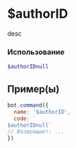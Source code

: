 # $authorID
desc
### Использование
```php
$authorIDnull
```

## Пример(ы)

```javascript
bot.command({
  name: '$authorID',
  code: `
$authorIDnull`
// Возвращает: ...
})
```